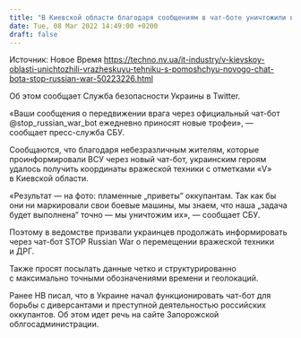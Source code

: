 ```yaml
---
title: "В Киевской области благодаря сообщениям в чат-боте уничтожили вражескую технику — фото"
date: Tue, 08 Mar 2022 14:49:00 +0200
draft: false
---
```

Источник: Новое Время https://techno.nv.ua/it-industry/v-kievskoy-oblasti-unichtozhili-vrazheskuyu-tehniku-s-pomoshchyu-novogo-chat-bota-stop-russian-war-50223226.html


Об этом сообщает Служба безопасности Украины в Twitter.

«Ваши сообщения о передвижении врага через официальный чат-бот @stop_russian_war_bot ежедневно приносят новые трофеи», — сообщает пресс-служба СБУ.

Сообщаются, что благодаря небезразличным жителям, которые проинформировали ВСУ через новый чат-бот, украинским героям удалось получить координаты вражеской техники с отметками «V» в Киевской области.



«Результат — на фото: пламенные „приветы“ оккупантам. Так как бы они ни маркировали свои боевые машины, мы знаем, что наша „задача будет выполнена“ точно — мы уничтожим их», — сообщает СБУ.

 Поэтому в ведомстве призвали украинцев продолжать информировать через чат-бот STOP Russian War о перемещении вражеской техники и ДРГ.

Также просят посылать данные четко и структурированно с максимально точными обозначениями времени и геолокаций.

Ранее НВ писал, что в Украине начал функционировать чат-бот для борьбы с диверсантами и преступной деятельностью российских оккупантов. Об этом идет речь на сайте Запорожской облгосадминистрации.
